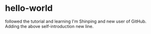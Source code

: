 # hello-world
followed the tutorial and learning 
I'm Shinping and new user of GitHub. 
Adding the above self-introduction new line. 
